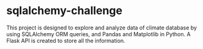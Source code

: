 # sqlalchemy-challenge
This project is designed to explore and analyze data of climate database by using SQLAlchemy ORM queries, and Pandas and Matplotlib in Python. A Flask API is created to store all the information.
